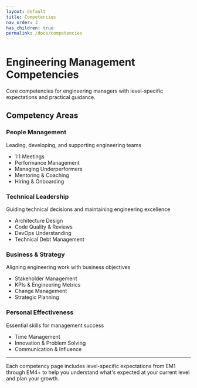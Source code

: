 ```yaml
---
layout: default
title: Competencies
nav_order: 3
has_children: true
permalink: /docs/competencies
---
```


# Engineering Management Competencies

Core competencies for engineering managers with level-specific expectations and practical guidance.

## Competency Areas

### **People Management**
Leading, developing, and supporting engineering teams
- 1:1 Meetings
- Performance Management  
- Managing Underperformers
- Mentoring & Coaching
- Hiring & Onboarding

### **Technical Leadership**
Guiding technical decisions and maintaining engineering excellence
- Architecture Design
- Code Quality & Reviews
- DevOps Understanding
- Technical Debt Management

### **Business & Strategy**
Aligning engineering work with business objectives
- Stakeholder Management
- KPIs & Engineering Metrics
- Change Management
- Strategic Planning

### **Personal Effectiveness**
Essential skills for management success
- Time Management
- Innovation & Problem Solving
- Communication & Influence

---

Each competency page includes level-specific expectations from EM1 through EM4+ to help you understand what's expected at your current level and plan your growth.